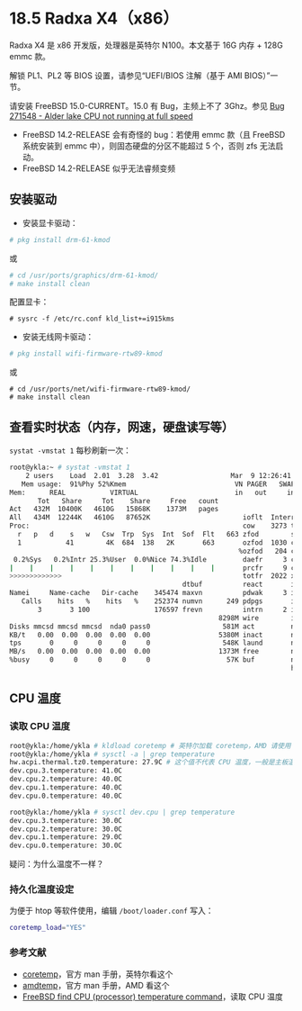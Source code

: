# 18.5 Radxa X4（x86）

Radxa X4 是 x86 开发版，处理器是英特尔 N100。本文基于 16G 内存 + 128G emmc 款。

解锁 PL1、PL2 等 BIOS 设置，请参见“UEFI/BIOS 注解（基于 AMI BIOS）”一节。

请安装 FreeBSD 15.0-CURRENT。15.0 有 Bug，主频上不了 3Ghz。参见 [Bug 271548 - Alder lake CPU not running at full speed](https://bugs.freebsd.org/bugzilla/show_bug.cgi?id=271548)

- FreeBSD 14.2-RELEASE 会有奇怪的 bug：若使用 emmc 款（且 FreeBSD 系统安装到 emmc 中），则固态硬盘的分区不能超过 5 个，否则 zfs 无法启动。
- FreeBSD 14.2-RELEASE 似乎无法睿频变频

## 安装驱动

- 安装显卡驱动：

```sh
# pkg install drm-61-kmod
```

或

```sh
# cd /usr/ports/graphics/drm-61-kmod/ 
# make install clean
```

配置显卡：

```
# sysrc -f /etc/rc.conf kld_list+=i915kms
```

- 安装无线网卡驱动：

```sh
# pkg install wifi-firmware-rtw89-kmod
```

或

```
# cd /usr/ports/net/wifi-firmware-rtw89-kmod/ 
# make install clean
```

## 查看实时状态（内存，网速，硬盘读写等）

`systat -vmstat 1` 每秒刷新一次：

```sh
root@ykla:~ # systat -vmstat 1
    2 users    Load  2.01  3.28  3.42                  Mar  9 12:26:41
   Mem usage:  91%Phy 52%Kmem                           VN PAGER   SWAP PAGER
Mem:      REAL           VIRTUAL                        in   out     in   out
       Tot   Share     Tot    Share     Free   count
Act   432M  10400K   4610G   15868K    1373M   pages
All   434M  12244K   4610G   87652K                       ioflt  Interrupts
Proc:                                                     cow    3273 total
  r   p   d    s   w   Csw  Trp  Sys  Int  Sof  Flt   663 zfod        sdhci_pci0
  1           41        4K  684  138   2K       663       ozfod  1030 cpu0:timer
                                                         %ozfod   204 cpu1:timer
 0.2%Sys   0.2%Intr 25.3%User  0.0%Nice 74.3%Idle         daefr     3 cpu2:timer
|    |    |    |    |    |    |    |    |    |    |       prcfr     9 cpu3:timer
>>>>>>>>>>>>>                                             totfr  2022 xhci1 129
                                           dtbuf          react       igc0:rxq0
Namei     Name-cache   Dir-cache    345474 maxvn          pdwak     3 igc0:rxq1
   Calls    hits   %    hits   %    252374 numvn      249 pdpgs       igc0:rxq2
       3       3 100                176597 frevn          intrn     2 igc0:rxq3
                                                    8298M wire        igc0:aq
Disks mmcsd mmcsd mmcsd  nda0 pass0                  581M act         nvme0:admi
KB/t   0.00  0.00  0.00  0.00  0.00                 5380M inact       nvme0:io0
tps       0     0     0     0     0                  548K laund       nvme0:io1
MB/s   0.00  0.00  0.00  0.00  0.00                 1373M free        nvme0:io2
%busy     0     0     0     0     0                   57K buf         nvme0:io3
                                                                      hdac0 140

```

## CPU 温度

### 读取 CPU 温度

```sh
root@ykla:/home/ykla # kldload coretemp # 英特尔加载 coretemp，AMD 请使用 amdtemp
root@ykla:/home/ykla # sysctl -a | grep temperature
hw.acpi.thermal.tz0.temperature: 27.9C # 这个值不代表 CPU 温度，一般是主板温度
dev.cpu.3.temperature: 41.0C
dev.cpu.2.temperature: 40.0C
dev.cpu.1.temperature: 40.0C
dev.cpu.0.temperature: 40.0C
```

```sh
root@ykla:/home/ykla # sysctl dev.cpu | grep temperature
dev.cpu.3.temperature: 30.0C
dev.cpu.2.temperature: 30.0C
dev.cpu.1.temperature: 29.0C
dev.cpu.0.temperature: 30.0C
```

疑问：为什么温度不一样？

### 持久化温度设定

为便于 htop 等软件使用，编辑 `/boot/loader.conf` 写入：

```sh
coretemp_load="YES"
```

### 参考文献

- [coretemp](https://man.freebsd.org/cgi/man.cgi?coretemp)，官方 man 手册，英特尔看这个
- [amdtemp](https://man.freebsd.org/cgi/man.cgi?amdtemp)，官方 man 手册，AMD 看这个
- [FreeBSD find CPU (processor) temperature command](https://www.cyberciti.biz/faq/freebsd-determine-processor-cpu-temperature-command/)，读取 CPU 温度

